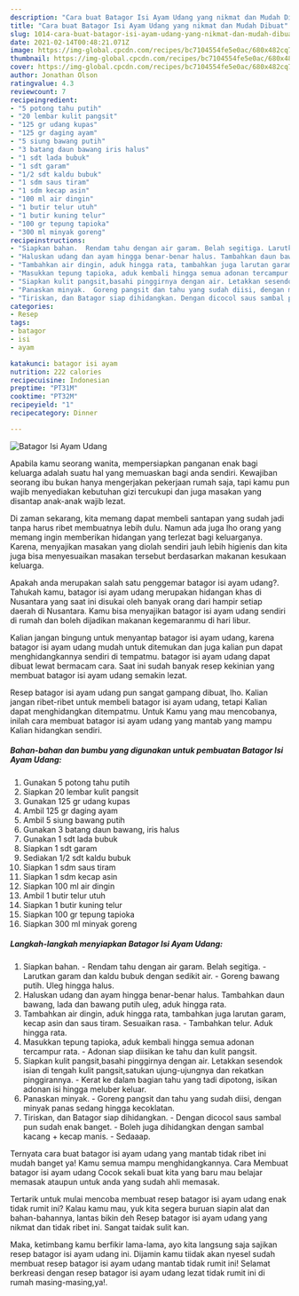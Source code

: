```yaml
---
description: "Cara buat Batagor Isi Ayam Udang yang nikmat dan Mudah Dibuat"
title: "Cara buat Batagor Isi Ayam Udang yang nikmat dan Mudah Dibuat"
slug: 1014-cara-buat-batagor-isi-ayam-udang-yang-nikmat-dan-mudah-dibuat
date: 2021-02-14T00:48:21.071Z
image: https://img-global.cpcdn.com/recipes/bc7104554fe5e0ac/680x482cq70/batagor-isi-ayam-udang-foto-resep-utama.jpg
thumbnail: https://img-global.cpcdn.com/recipes/bc7104554fe5e0ac/680x482cq70/batagor-isi-ayam-udang-foto-resep-utama.jpg
cover: https://img-global.cpcdn.com/recipes/bc7104554fe5e0ac/680x482cq70/batagor-isi-ayam-udang-foto-resep-utama.jpg
author: Jonathan Olson
ratingvalue: 4.3
reviewcount: 7
recipeingredient:
- "5 potong tahu putih"
- "20 lembar kulit pangsit"
- "125 gr udang kupas"
- "125 gr daging ayam"
- "5 siung bawang putih"
- "3 batang daun bawang iris halus"
- "1 sdt lada bubuk"
- "1 sdt garam"
- "1/2 sdt kaldu bubuk"
- "1 sdm saus tiram"
- "1 sdm kecap asin"
- "100 ml air dingin"
- "1 butir telur utuh"
- "1 butir kuning telur"
- "100 gr tepung tapioka"
- "300 ml minyak goreng"
recipeinstructions:
- "Siapkan bahan.  Rendam tahu dengan air garam. Belah segitiga. Larutkan garam dan kaldu bubuk dengan sedikit air. Goreng bawang putih. Uleg hingga halus."
- "Haluskan udang dan ayam hingga benar-benar halus. Tambahkan daun bawang, lada dan bawang putih uleg, aduk hingga rata."
- "Tambahkan air dingin, aduk hingga rata, tambahkan juga larutan garam, kecap asin dan saus tiram. Sesuaikan rasa. Tambahkan telur. Aduk hingga rata."
- "Masukkan tepung tapioka, aduk kembali hingga semua adonan tercampur rata. Adonan siap diisikan ke tahu dan kulit pangsit."
- "Siapkan kulit pangsit,basahi pinggirnya dengan air. Letakkan sesendok isian di tengah kulit pangsit,satukan ujung-ujungnya dan rekatkan pinggirannya. Kerat ke dalam bagian tahu yang tadi dipotong, isikan adonan isi hingga meluber keluar."
- "Panaskan minyak.  Goreng pangsit dan tahu yang sudah diisi, dengan minyak panas sedang hingga kecoklatan."
- "Tiriskan, dan Batagor siap dihidangkan. Dengan dicocol saus sambal pun sudah enak banget. Boleh juga dihidangkan dengan sambal kacang + kecap manis. Sedaaap."
categories:
- Resep
tags:
- batagor
- isi
- ayam

katakunci: batagor isi ayam 
nutrition: 222 calories
recipecuisine: Indonesian
preptime: "PT31M"
cooktime: "PT32M"
recipeyield: "1"
recipecategory: Dinner

---
```



![Batagor Isi Ayam Udang](https://img-global.cpcdn.com/recipes/bc7104554fe5e0ac/680x482cq70/batagor-isi-ayam-udang-foto-resep-utama.jpg)

Apabila kamu seorang wanita, mempersiapkan panganan enak bagi keluarga adalah suatu hal yang memuaskan bagi anda sendiri. Kewajiban seorang ibu bukan hanya mengerjakan pekerjaan rumah saja, tapi kamu pun wajib menyediakan kebutuhan gizi tercukupi dan juga masakan yang disantap anak-anak wajib lezat.

Di zaman  sekarang, kita memang dapat membeli santapan yang sudah jadi tanpa harus ribet membuatnya lebih dulu. Namun ada juga lho orang yang memang ingin memberikan hidangan yang terlezat bagi keluarganya. Karena, menyajikan masakan yang diolah sendiri jauh lebih higienis dan kita juga bisa menyesuaikan masakan tersebut berdasarkan makanan kesukaan keluarga. 



Apakah anda merupakan salah satu penggemar batagor isi ayam udang?. Tahukah kamu, batagor isi ayam udang merupakan hidangan khas di Nusantara yang saat ini disukai oleh banyak orang dari hampir setiap daerah di Nusantara. Kamu bisa menyajikan batagor isi ayam udang sendiri di rumah dan boleh dijadikan makanan kegemaranmu di hari libur.

Kalian jangan bingung untuk menyantap batagor isi ayam udang, karena batagor isi ayam udang mudah untuk ditemukan dan juga kalian pun dapat menghidangkannya sendiri di tempatmu. batagor isi ayam udang dapat dibuat lewat bermacam cara. Saat ini sudah banyak resep kekinian yang membuat batagor isi ayam udang semakin lezat.

Resep batagor isi ayam udang pun sangat gampang dibuat, lho. Kalian jangan ribet-ribet untuk membeli batagor isi ayam udang, tetapi Kalian dapat menghidangkan ditempatmu. Untuk Kamu yang mau mencobanya, inilah cara membuat batagor isi ayam udang yang mantab yang mampu Kalian hidangkan sendiri.

<!--inarticleads1-->

##### Bahan-bahan dan bumbu yang digunakan untuk pembuatan Batagor Isi Ayam Udang:

1. Gunakan 5 potong tahu putih
1. Siapkan 20 lembar kulit pangsit
1. Gunakan 125 gr udang kupas
1. Ambil 125 gr daging ayam
1. Ambil 5 siung bawang putih
1. Gunakan 3 batang daun bawang, iris halus
1. Gunakan 1 sdt lada bubuk
1. Siapkan 1 sdt garam
1. Sediakan 1/2 sdt kaldu bubuk
1. Siapkan 1 sdm saus tiram
1. Siapkan 1 sdm kecap asin
1. Siapkan 100 ml air dingin
1. Ambil 1 butir telur utuh
1. Siapkan 1 butir kuning telur
1. Siapkan 100 gr tepung tapioka
1. Siapkan 300 ml minyak goreng




<!--inarticleads2-->

##### Langkah-langkah menyiapkan Batagor Isi Ayam Udang:

1. Siapkan bahan.  - Rendam tahu dengan air garam. Belah segitiga. - Larutkan garam dan kaldu bubuk dengan sedikit air. - Goreng bawang putih. Uleg hingga halus.
1. Haluskan udang dan ayam hingga benar-benar halus. Tambahkan daun bawang, lada dan bawang putih uleg, aduk hingga rata.
1. Tambahkan air dingin, aduk hingga rata, tambahkan juga larutan garam, kecap asin dan saus tiram. Sesuaikan rasa. - Tambahkan telur. Aduk hingga rata.
1. Masukkan tepung tapioka, aduk kembali hingga semua adonan tercampur rata. - Adonan siap diisikan ke tahu dan kulit pangsit.
1. Siapkan kulit pangsit,basahi pinggirnya dengan air. Letakkan sesendok isian di tengah kulit pangsit,satukan ujung-ujungnya dan rekatkan pinggirannya. - Kerat ke dalam bagian tahu yang tadi dipotong, isikan adonan isi hingga meluber keluar.
1. Panaskan minyak.  - Goreng pangsit dan tahu yang sudah diisi, dengan minyak panas sedang hingga kecoklatan.
1. Tiriskan, dan Batagor siap dihidangkan. - Dengan dicocol saus sambal pun sudah enak banget. - Boleh juga dihidangkan dengan sambal kacang + kecap manis. - Sedaaap.




Ternyata cara buat batagor isi ayam udang yang mantab tidak ribet ini mudah banget ya! Kamu semua mampu menghidangkannya. Cara Membuat batagor isi ayam udang Cocok sekali buat kita yang baru mau belajar memasak ataupun untuk anda yang sudah ahli memasak.

Tertarik untuk mulai mencoba membuat resep batagor isi ayam udang enak tidak rumit ini? Kalau kamu mau, yuk kita segera buruan siapin alat dan bahan-bahannya, lantas bikin deh Resep batagor isi ayam udang yang nikmat dan tidak ribet ini. Sangat taidak sulit kan. 

Maka, ketimbang kamu berfikir lama-lama, ayo kita langsung saja sajikan resep batagor isi ayam udang ini. Dijamin kamu tiidak akan nyesel sudah membuat resep batagor isi ayam udang mantab tidak rumit ini! Selamat berkreasi dengan resep batagor isi ayam udang lezat tidak rumit ini di rumah masing-masing,ya!.

